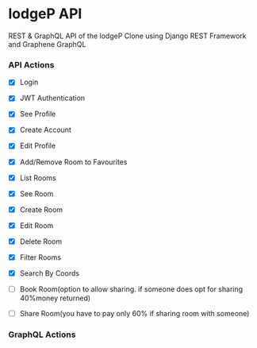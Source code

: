 # lodgeP API

REST & GraphQL API of the lodgeP Clone using Django REST Framework and Graphene GraphQL

### API Actions

- [x] Login
- [x] JWT Authentication
- [x] See Profile
- [x] Create Account
- [x] Edit Profile
- [x] Add/Remove Room to Favourites
- [x] List Rooms
- [x] See Room
- [x] Create Room
- [x] Edit Room
- [x] Delete Room
- [x] Filter Rooms
- [x] Search By Coords
- [ ] Book Room(option to allow sharing. if someone does opt for sharing 40%money returned)
- [ ] Share Room(you have to pay only 60% if sharing room with someone)


### GraphQL Actions
